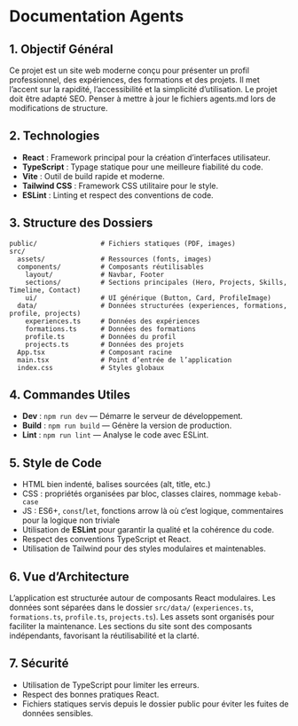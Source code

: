 # Documentation Agents

## 1. Objectif Général
Ce projet est un site web moderne conçu pour présenter un profil professionnel, des expériences, des formations et des projets. Il met l’accent sur la rapidité, l’accessibilité et la simplicité d’utilisation.
Le projet doit être adapté SEO. Penser à mettre à jour le fichiers agents.md lors de modifications de structure.

## 2. Technologies
- **React** : Framework principal pour la création d’interfaces utilisateur.
- **TypeScript** : Typage statique pour une meilleure fiabilité du code.
- **Vite** : Outil de build rapide et moderne.
- **Tailwind CSS** : Framework CSS utilitaire pour le style.
- **ESLint** : Linting et respect des conventions de code.

## 3. Structure des Dossiers
```
public/                # Fichiers statiques (PDF, images)
src/
  assets/              # Ressources (fonts, images)
  components/          # Composants réutilisables
    layout/            # Navbar, Footer
    sections/          # Sections principales (Hero, Projects, Skills, Timeline, Contact)
    ui/                # UI générique (Button, Card, ProfileImage)
  data/                # Données structurées (experiences, formations, profile, projects)
    experiences.ts     # Données des expériences
    formations.ts      # Données des formations
    profile.ts         # Données du profil
    projects.ts        # Données des projets
  App.tsx              # Composant racine
  main.tsx             # Point d’entrée de l’application
  index.css            # Styles globaux
```

## 4. Commandes Utiles
- **Dev** : `npm run dev` — Démarre le serveur de développement.
- **Build** : `npm run build` — Génère la version de production.
- **Lint** : `npm run lint` — Analyse le code avec ESLint.

## 5. Style de Code
- HTML bien indenté, balises sourcées (alt, title, etc.)
- CSS : propriétés organisées par bloc, classes claires, nommage `kebab-case`
- JS : ES6+, `const`/`let`, fonctions arrow là où c’est logique, commentaires pour la logique non triviale
- Utilisation de **ESLint** pour garantir la qualité et la cohérence du code.
- Respect des conventions TypeScript et React.
- Utilisation de Tailwind pour des styles modulaires et maintenables.

## 6. Vue d’Architecture
L’application est structurée autour de composants React modulaires. Les données sont séparées dans le dossier `src/data/` (`experiences.ts`, `formations.ts`, `profile.ts`, `projects.ts`). Les assets sont organisés pour faciliter la maintenance. Les sections du site sont des composants indépendants, favorisant la réutilisabilité et la clarté.

## 7. Sécurité
- Utilisation de TypeScript pour limiter les erreurs.
- Respect des bonnes pratiques React.
- Fichiers statiques servis depuis le dossier public pour éviter les fuites de données sensibles.
